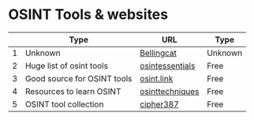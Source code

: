 # OSINT Tools & websites
|     | Type   | URL | Type |
| --- | --- | --- | ---|
| 1 | Unknown |  [Bellingcat](http://bit.ly/bcattools) | Unknown |
| 2 | Huge list of osint tools |  [osintessentials](https://www.osintessentials.com/) | Free |
| 3 | Good source for OSINT tools |  [osint.link](https://osint.link/) | Free | 
| 4 | Resources to learn OSINT |  [osinttechniques](https://www.osinttechniques.com/osint-tools.html) | Free | 
| 5 | OSINT tool collection |  [cipher387](https://github.com/cipher387/osint_stuff_tool_collection/) | Free | 
